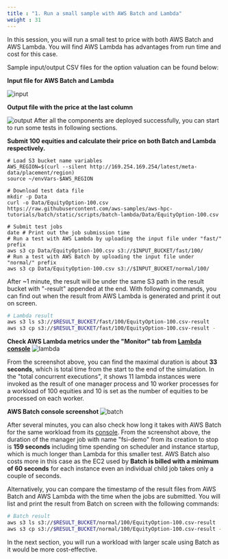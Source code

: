 ```yaml
---
title : "1. Run a small sample with AWS Batch and Lambda"
weight : 31
---
```


In this session, you will run a small test to price with both AWS Batch and AWS Lambda. You will find AWS Lambda has advantages from run time and cost for this case.

Sample input/output CSV files for the option valuation can be found below:

**Input file for AWS Batch and Lambda**

![input](/images/batch-lambda/input-10.png)

**Output file with the price at the last column**

![output](/images/batch-lambda/output-10.png)
After all the components are deployed successfully, you can start to run some tests in following sections.

**Submit 100 equities and calculate their price on both Batch and Lambda respectively.**
```
# Load S3 bucket name variables
AWS_REGION=$(curl --silent http://169.254.169.254/latest/meta-data/placement/region)
source ~/envVars-$AWS_REGION

# Download test data file
mkdir -p Data
curl -o Data/EquityOption-100.csv https://raw.githubusercontent.com/aws-samples/aws-hpc-tutorials/batch/static/scripts/batch-lambda/Data/EquityOption-100.csv

# Submit test jobs
date # Print out the job submission time
# Run a test with AWS Lambda by uploading the input file under "fast/" prefix
aws s3 cp Data/EquityOption-100.csv s3://$INPUT_BUCKET/fast/100/
# Run a test with AWS Batch by uploading the input file under "normal/" prefix
aws s3 cp Data/EquityOption-100.csv s3://$INPUT_BUCKET/normal/100/
```

After ~1 minute, the result will be under the same S3 path in the result bucket with "-result" appended at the end. With following commands, you can find out when the result from AWS Lambda is generated and print it out on screen.
```bash
# Lambda result
aws s3 ls s3://$RESULT_BUCKET/fast/100/EquityOption-100.csv-result
aws s3 cp s3://$RESULT_BUCKET/fast/100/EquityOption-100.csv-result -
```

**Check AWS Lambda metrics under the "Monitor" tab from [Lambda console](https://console.aws.amazon.com/lambda/home?#/functions/fsi-demo?tab=monitoring)**
![lambda](/images/batch-lambda/lambda-metrics.png)

From the screenshot above, you can find the maximal duration is about **33 seconds**, which is total time from the start to the end of the simulation. In the "total concurrent executions", it shows 11 lambda instances were invoked as the result of one manager process and 10 worker processes for a workload of 100 equities and 10 is set as the number of equities to be processed on each worker.

**AWS Batch console screenshot**
![batch](/images/batch-lambda/batch-console.png)

After several minutes, you can also check how long it takes with AWS Batch for the same workload from its [console](https://console.aws.amazon.com/batch/home#jobs/fsi-demo/SUCCEEDED). From the screenshot above, the duration of the manager job with name "fsi-demo" from its creation to stop is **159 seconds** including time spending on scheduler and instance startup, which is much longer than Lambda for this smaller test. AWS Batch also costs more in this case as the EC2 used by **Batch is billed with a minimum of 60 seconds** for each instance even an individual child job takes only a couple of seconds.

Alternatively, you can compare the timestamp of the result files from AWS Batch and AWS Lambda with the time when the jobs are submitted. You will list and print the result from Batch on screen with the following commands:
```bash
# Batch result
aws s3 ls s3://$RESULT_BUCKET/normal/100/EquityOption-100.csv-result
aws s3 cp s3://$RESULT_BUCKET/normal/100/EquityOption-100.csv-result -
```

In the next section, you will run a workload with larger scale using Batch as it would be more cost-effective. 
